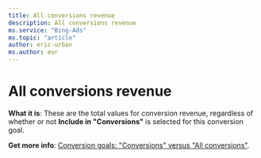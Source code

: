 ```yaml
---
title: All conversions revenue
description: All conversions revenue
ms.service: "Bing-Ads"
ms.topic: "article"
author: eric-urban
ms.author: eur
---
```


# All conversions revenue

**What it is**: These are the total values for conversion revenue, regardless of whether or not **Include in "Conversions"** is selected for this conversion goal.

**Get more info**: [Conversion goals: "Conversions" versus "All conversions"](../hlp_BA_CONC_ConvsVsAllConvs.md).


